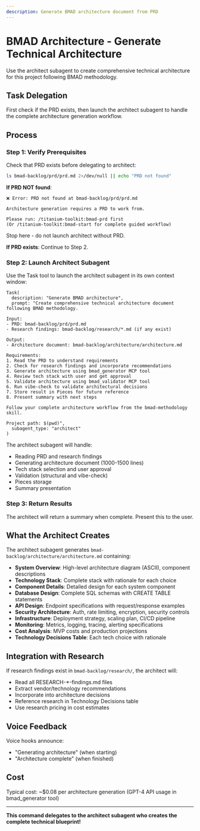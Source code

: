 ```yaml
---
description: Generate BMAD architecture document from PRD
---
```


# BMAD Architecture - Generate Technical Architecture

Use the architect subagent to create comprehensive technical architecture for this project following BMAD methodology.

## Task Delegation

First check if the PRD exists, then launch the architect subagent to handle the complete architecture generation workflow.

## Process

### Step 1: Verify Prerequisites

Check that PRD exists before delegating to architect:

```bash
ls bmad-backlog/prd/prd.md 2>/dev/null || echo "PRD not found"
```

**If PRD NOT found**:
```
❌ Error: PRD not found at bmad-backlog/prd/prd.md

Architecture generation requires a PRD to work from.

Please run: /titanium-toolkit:bmad-prd first
(Or /titanium-toolkit:bmad-start for complete guided workflow)
```

Stop here - do not launch architect without PRD.

**If PRD exists**: Continue to Step 2.

### Step 2: Launch Architect Subagent

Use the Task tool to launch the architect subagent in its own context window:

```
Task(
  description: "Generate BMAD architecture",
  prompt: "Create comprehensive technical architecture document following BMAD methodology.

Input:
- PRD: bmad-backlog/prd/prd.md
- Research findings: bmad-backlog/research/*.md (if any exist)

Output:
- Architecture document: bmad-backlog/architecture/architecture.md

Requirements:
1. Read the PRD to understand requirements
2. Check for research findings and incorporate recommendations
3. Generate architecture using bmad_generator MCP tool
4. Review tech stack with user and get approval
5. Validate architecture using bmad_validator MCP tool
6. Run vibe-check to validate architectural decisions
7. Store result in Pieces for future reference
8. Present summary with next steps

Follow your complete architecture workflow from the bmad-methodology skill.

Project path: $(pwd)",
  subagent_type: "architect"
)
```

The architect subagent will handle:
- Reading PRD and research findings
- Generating architecture document (1000-1500 lines)
- Tech stack selection and user approval
- Validation (structural and vibe-check)
- Pieces storage
- Summary presentation

### Step 3: Return Results

The architect will return a summary when complete. Present this to the user.

## What the Architect Creates

The architect subagent generates `bmad-backlog/architecture/architecture.md` containing:

- **System Overview**: High-level architecture diagram (ASCII), component descriptions
- **Technology Stack**: Complete stack with rationale for each choice
- **Component Details**: Detailed design for each system component
- **Database Design**: Complete SQL schemas with CREATE TABLE statements
- **API Design**: Endpoint specifications with request/response examples
- **Security Architecture**: Auth, rate limiting, encryption, security controls
- **Infrastructure**: Deployment strategy, scaling plan, CI/CD pipeline
- **Monitoring**: Metrics, logging, tracing, alerting specifications
- **Cost Analysis**: MVP costs and production projections
- **Technology Decisions Table**: Each tech choice with rationale

## Integration with Research

If research findings exist in `bmad-backlog/research/`, the architect will:
- Read all RESEARCH-*-findings.md files
- Extract vendor/technology recommendations
- Incorporate into architecture decisions
- Reference research in Technology Decisions table
- Use research pricing in cost estimates

## Voice Feedback

Voice hooks announce:
- "Generating architecture" (when starting)
- "Architecture complete" (when finished)

## Cost

Typical cost: ~$0.08 per architecture generation (GPT-4 API usage in bmad_generator tool)

---

**This command delegates to the architect subagent who creates the complete technical blueprint!**
